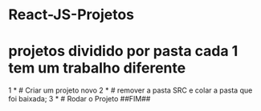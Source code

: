 # React-JS-Projetos

# projetos dividido por pasta cada 1 tem um trabalho diferente

1 * # Criar um projeto novo
2 * # remover a pasta SRC e colar a pasta que foi baixada;
3 * # Rodar o Projeto
      ##FIM##

